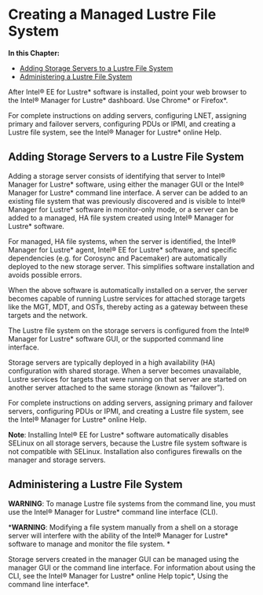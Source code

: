 # Creating a Managed Lustre File System

**In this Chapter:**

- [Adding Storage Servers to a Lustre File System](#adding-storage-servers-to-a-lustre-file-system)
- [Administering a Lustre File System](#administering-a-lustre-file-system)

After Intel® EE for Lustre\* software is installed, point your web
browser to the Intel® Manager for Lustre\* dashboard. Use Chrome\* or
Firefox\*.

For complete instructions on adding servers, configuring LNET, assigning
primary and failover servers, configuring PDUs or IPMI, and creating a
Lustre file system, see the Intel® Manager for Lustre\* online Help.

Adding Storage Servers to a Lustre File System
----------------------------------------------

Adding a storage server consists of identifying that server to Intel®
Manager for Lustre\* software, using either the manager GUI or the
Intel® Manager for Lustre\* command line interface. A server can be
added to an existing file system that was previously discovered and is
visible to Intel® Manager for Lustre\* software in monitor-only mode,
or a server can be added to a managed, HA file system created using
Intel® Manager for Lustre\* software.

For managed, HA file systems, when the server is identified, the
Intel® Manager for Lustre\* agent, Intel® EE for Lustre\* software,
and specific dependencies (e.g. for Corosync and Pacemaker) are
automatically deployed to the new storage server. This simplifies
software installation and avoids possible errors.

When the above software is automatically installed on a server, the
server becomes capable of running Lustre services for attached storage
targets like the MGT, MDT, and OSTs, thereby acting as a gateway between
these targets and the network.

The Lustre file system on the storage servers is configured from the
Intel® Manager for Lustre\* software GUI, or the supported command
line interface.

Storage servers are typically deployed in a high availability (HA)
configuration with shared storage. When a server becomes unavailable,
Lustre services for targets that were running on that server are started
on another server attached to the same storage (known as “failover”).

For complete instructions on adding servers, assigning primary and
failover servers, configuring PDUs or IPMI, and creating a Lustre file
system, see the Intel® Manager for Lustre\* online Help.

**Note**: Installing Intel® EE for Lustre\* software automatically
disables SELinux on all storage servers, because the Lustre file system
software is not compatible with SELinux. Installation also configures
firewalls on the manager and storage servers.

Administering a Lustre File System 
-----------------------------------

**WARNING**: To manage Lustre file systems from the command line, you must use the Intel® Manager for Lustre\* command line interface (CLI).

***WARNING**: Modifying a file system manually from a shell on a storage
server will interfere with the ability of the Intel® Manager for
Lustre\* software to manage and monitor the file system. *

Storage servers created in the manager GUI can
be managed using the manager GUI or the command line interface. For
information about using the CLI, see the Intel® Manager for Lustre\*
online Help topic*, Using the command line interface*.
